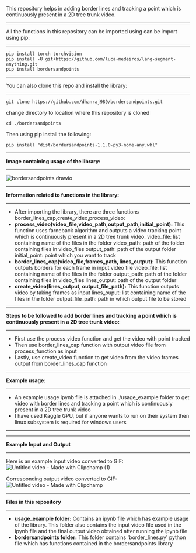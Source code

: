 This repository helps in adding border lines and tracking a point which is continuously present in a 2D tree trunk video.  

----
All the functions in this repository can be imported using can be import using pip: 

----
```
pip install torch torchvision
pip install -U git+https://github.com/luca-medeiros/lang-segment-anything.git
pip install bordersandpoints
```
----
You can also clone this repo and install the library:

----
```
git clone https://github.com/dhanraj989/bordersandpoints.git
```
change directory to location where this repository is cloned
```
cd ./bordersandpoints
```
Then using pip install the following:  
```
pip install "dist/bordersandpoints-1.1.0-py3-none-any.whl"
```
----
**Image containing usage of the library:**

----
![bordersandpoints drawio](https://github.com/dhanraj989/bordersandpoints/assets/75594686/6037b10c-2afe-4976-834f-dfe0aaecba02)  

----

**Information related to functions in the library:**

----
* After importing the library, there are three functions border_lines_cap,create_video,process_video:
* **process_video(video_file,video_path,output_path,initial_point):** This function uses farneback algorithm and outputs a video tracking point which is continuously present in a 2D tree trunk video.
  video_file: list containing name of the files in the folder
  video_path: path of the folder containing files in video_files
  output_path: path of the output folder
  initial_point: point which you want to track
* **border_lines_cap(video_file,frames_path, lines_output):** This function outputs borders for each frame in input video file
  video_file: list containing name of the files in the folder
  output_path: path of the folder containing files in video_files
  lines_output: path of the output folder
* **create_video(lines_output, output_file_path):** This function outputs video by taking frames as input
  lines_ouput: list containing name of the files in the folder
  output_file_path: path in which output file to be stored

----
**Steps to be followed to add border lines and tracking a point which is continuously present in a 2D tree trunk video:**  

----
* First use the process_video function and get the video with point tracked
* Then use border_lines_cap function with output video file from process_function as input
* Lastly, use create_video function to get video from the video frames output from border_lines_cap function

----
**Example usage:**

----
* An example usage ipynb file is attached in ./usage_example folder to get video with border lines and tracking a point which is continuously present in a 2D tree trunk video
* I have used Kaggle GPU, but if anyone wants to run on their system then linux subsystem is required for windows users

----

----
**Example Input and Output**

----
Here is an example input video converted to GIF:  
![Untitled video - Made with Clipchamp (1)](https://github.com/dhanraj989/bordersandpoints/assets/75594686/d1706be6-71a8-47e3-893a-8fdce289164d)

Corresponding output video converted to GIF:  
![Untitled video - Made with Clipchamp](https://github.com/dhanraj989/bordersandpoints/assets/75594686/bf4a157f-d700-463a-ae63-469e80c07a3c)

----
**Files in this repository**

----
* **usage_example folder:** Contains an ipynb file which has example usage of the library. This folder also contains the input video file used in the ipynb file and the final output video obtained after running the ipynb file
* **bordersandpoints folder:** This folder contains 'border_lines.py' python file which has functions contained in the bordersandpoints library
